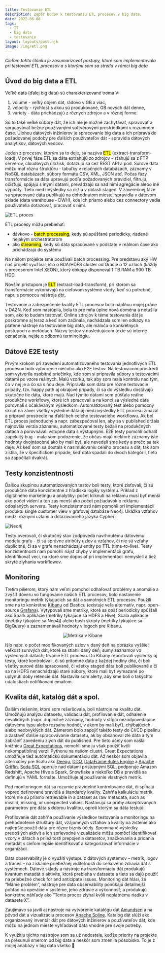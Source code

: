```yaml
---
title: Testovanie ETL
description: Zopár bodov k testovaniu ETL procesov v big data.
date: 2022-06-08
tags:
  - IT
  - big data
  - testovanie
layout: layouts/post.njk
image: /img/etl.png
---
```


*Cieľom tohto článku je zosumarizovať postupy, ktoré som implementovala pri testovaní ETL procesov a s ktorými som sa stretla v rámci big data*

## Úvod do big data a ETL
Veľké dáta (ďalej big data) sú charakterizované troma V:
1. volume - veľký objem dát, rádovo v GB a viac,
2. velocity - rýchlosť s akou sú produkované, GB nových dát denne,
3. variety - dáta prichádzajú z rôznych zdrojov a v rôznej forme.

Sú to také veľké súbory dát, že ich nie je možné zachytávať, spravovať a spracovávať bežne používanými softvérovými prostriedkami v rozumnom čase.
Úlohou dátových inžinierov je spracovanie big data a ich príprava do požadovanej podoby pre ďalších používateľov dát - spravidla dátových analytikov, dátových vedcov.

Jeden z procesov, ktorým sa to deje, sa nazýva <mark>ETL</mark> (extract-transform-load).
V prvej fáze ETL sa dáta extrahujú zo zdrojov - sťahujú sa z FTP serverov, cloudových úložísk, dotazujú sa cez REST API a pod. Surové dáta môžu mať rôznu štruktúru - tabuľky v relačných databázach, záznamy v NoSQL databázach, súbory formátu CSV, XML, JSON atď.
Počas fázy transformácie sa dáta upravujú podľa požadovaných pravidiel, filtrujú, očisťujú, spájajú s inými dátami, prevádzajú sa nad nimi agregácie alebo iné výpočty. Tieto medzivýsledky sa držia v oblasti staged.
V záverečnej fáze sa spracované dáta publikujú na dohodnutom mieste, spravidla v dátovom sklade (data warehouse - DWH), kde ich priamo alebo cez connectory vedia používatelia dotazovať, pracovať s nimi.

![ETL proces](/img/etl.png)

ETL procesy môžu prebiehať:
 - dávkovo - <mark>batch processing</mark>, kedy sú spúšťané periodicky, riadené nejakým orchestrátorom
 - ako <mark>streaming</mark>, kedy sú dáta spracúvané v podstate v reálnom čase ako prichádzajú do systému

Na našom projekte sme používali batch processing. Pre predstavu aký HW náš projekt využíval, išlo o BDA/HDFS cluster od Oracle o 12 uzloch (každý s procesorom Intel XEON), ktorý dokopy disponoval 1 TB RAM a 900 TB HDD.

Novším prístupom je <mark>ELT</mark> (extract-load-transform), pri ktorom sa transformácie vykonávajú na cieľovom systéme vtedy, keď sú potrebné, napr. s pomocou nástroja [dbt](https://www.getdbt.com).

Testovanie a zabezpečenie kvality ETL procesov bolo náplňou mojej práce v DAZN. Keď som nastúpila, bola to pre mňa úplne nová doména a netušila som, ako to budem testovať. Online zdrojov k téme testovania dát je poskromne aj teraz a keď som začínala, nachádzala som len odkazy na platené nástroje na testovanie big data, ale máločo o konkrétnych postupoch a metódach. Názvy testov v nasledujúcom texte sú interné označenia, nejde o odbornú terminológiu.

## Dátové E2E testy
Prvým krokom pri zavedení automatizovaného testovania jednotlivých ETL procesov bolo vytvorenie niečoho ako E2E testov. Na testovacom prostredí som vytvorila osobitné priečinky, kde som si pripravila súbory s testovacími dátami po vzore reálnych. Malú vzorku, tak aby som mala kontrolu nad tým, čo v nej je a čo sa s ňou deje. Pripravila som dáta pre rôzne testovacie prípady, tzv. happy path aj okrajové prípady, či sa do výsledku dostávajú skutočne tie dáta, ktoré majú.
Nad týmito dátami som púšťala reálne produkčné workflowy, ktoré ich spracovali a na konci sa výsledné dáta porovnali s očakávaným výsledkom. Automatizovaný test alebo pomocný skript na záver všetky výsledné dáta aj medzivýsledky ETL procesu zmazal a pripravil prostredie na ďalší beh celého testovacieho workflowu.
Ak bol ETL proces jednoduchý a napr. zabezpečoval len, aby sa v published držala najnovšia verzia záznamu, automatizované testy bežali na produkčných dátach a porovnávali vstupné dáta s výstupnými.
E2E testy pomohli odhaliť zapeklitý bug - mala som podozrenie, že občas majú niektoré záznamy isté hodnoty dvojnásobné ako by mali byť, ale nevedeli sme kedy a prečo sa tak deje. Až keď som sa dostala k nasimulovaniu celého procesu a dát, tak som zistila, že v špecifickom prípade, keď dáta spadali do dvoch kategórií, tieto sa započítali dvakrát.

## Testy konzistentnosti
Ďalšou skupinou automatizovaných testov boli testy, ktoré zisťovali, či sú produkčné dáta konzistentné z hľadiska logiky systému. Príklad z digitálneho marketingu a analytiky: počet kliknutí na reklamu musí byť menší ako počet videní a ten zas menší ako počet požiadavok o reklamu odoslaných serveru.
Testy konzistentnosti nám pomohli pri implementácii produktu single customer view v grafovej databáze Neo4j. Ukážka vzťahov medzi rôznymi uzlami a dotazovacieho jazyka Cypher:

![Neo4j](/img/cypher.png)

Testy overovali, či skutočný stav zodpovedá navrhnutému dátovému modelu grafu - či sú správne atribúty uzlov a vzťahov, či nie sú vzťahy duplicitné, či sa v grafe nenachádzajú entity po TTL (time-to-live). Testy konzistentnosti nám pomohli nájsť chyby v implementácii grafu, identifikovať veci, na ktoré sme doposiaľ pri implementácii nemysleli a tiež skryté zlyhania workflowov.

## Monitoring
Tretím pilierom, ktorý nám veľmi pomohol odhaľovať problémy a anomálie a zvýšiť dôveru vo fungovanie našich ETL procesov, bolo nastavenie monitoringu metrík týkajúcich sa dát a samotných ETL procesov. Použili sme na to konkrétne [Kibanu](https://www.elastic.co/kibana) od Elasticu (existuje veľa alternatív, napr. open-source [Grafana](https://grafana.com)). Vytypovali sme metriky, ktoré sa opäť periodicky spúšťali ako Spark aplikácie (metriky týkajúce sa HDFS a Hive), Scala aplikácie (metriky týkajúce sa Neo4j) alebo bash skripty (metriky týkajúce sa BigQuery) a zaznamenávali hodnoty v logoch pre Kibanu.

<p align="center">
    <img src="/img/metric.png" alt="Metrika v Kibane"/>
</p>
<!---
![Metrika v Kibane](/img/metric.png)
-->

Išlo napr. o počet modifikovaných uzlov v daný deň na obrázku vyššie; veľkosť surových dát, ktoré sa stiahli daný deň; sumy záznamov vo výsledných dátach; trvanie ETL procesu.
Do Kibany reportovali výsledky aj testy, ktoré kontrolovali, či sú prítomné dáta z každej hodiny dňa, či boli všetky surové dáta spracované, či všetky staged dáta boli publikované a či sa na HDFS nenachádzajú staré súbory, ktoré mali byť vymazané po uplynutí doby retencie dát. Nastavila som alerty, aby sme boli o takýchto udalostiach notifikovaní emailom.

## Kvalita dát, katalóg dát a spol.
Ďalším riešením, ktoré som rešeršovala, boli nástroje na kvalitu dát. Umožňujú analýzu datasetu, validáciu dát, profilovanie dát, odhalenie nevalidných (napr. duplicitné záznamy, hodnoty v stĺpci nezodpovedajúce dátovému typu alebo rozsahu hodnôt, v akom by mali byť), chýbajúcich alebo neobvyklých dát. Zámerom bolo zapojiť takéto testy do CI/CD pipelinu a zastaviť ďalšie spracovávanie datasetu, ak by obsahoval zlé dáta a tým zabrániť zavedeniu zlých dát do published.
Pre tieto účely som našla knižnicu [Great Expectations](https://greatexpectations.io), nemohli sme ju však použiť kvôli nekompatibilnej verzii Pythonu na našom clustri. Great Expectations umožňuje tiež automatickú dokumentáciu dát. Až neskôr som objavila alternatívy pre Scalu ako [Deequ](https://github.com/awslabs/deequ), [DDQ](https://github.com/FRosner/drunken-data-quality), [DataFrame Rules Engine](https://github.com/databrickslabs/dataframe-rules-engine) a [Apache Griffin](https://griffin.apache.org). [Soda SQL](https://github.com/sodadata/soda-sql) operuje nad dátami prístupnými SQL, podporuje Amazon Redshift, Apache Hive a Spark, Snowflake a niekoľko DB a pravidlá sa definujú v YAML formáte. Umožňuje aj používanie vlastných metrík.

Pod monitoringom dát sa rozumie pravidelné kontrolovanie dát, či spĺňajú vopred definované pravidlá a štandardy kvality. Zahŕňa kalkuláciu metrík, ktoré nie sú priamo retrievable in a dataset as raw metadata, such as invalid, missing, or unexpected values. Nastavujú sa prahy akceptovaných parametrov pre dáta s dobrou kvalitou, oproti ktorým sa dáta testujú.

Profilovanie dát zahŕňa používanie výsledkov testovania a monitoringu na prehodnotenie štruktúry dát, vzájomných vzťahov a kvality na zistenie ako najlepšie použiť dáta pre rôzne biznis účely. Spomínané výsledky predošlých aktivít a ich sprievodné vizualizácie môžu pomôcť identifikovať vzory v dátach a príležitosti prepojenia datasetov, značkovania a pridania metadát s cieľom lepšie identifikovať a kategorizovať informácie v organizácii.

Data observability je o využití výstupu z dátových systémov – metrík, logov a traces – na získanie priebežnej viditeľnosti do celkového zdravia dát s systémoch. Dátové sklady a nástroje na transformáciu dát produkujú kvantum metadát o aktivite, ktorá prebieha v datasete a tieto sa dajú použiť na priebežné check for and anticipate issues. Monitoring dát hlási, že “Máme problém”, nástroje pre data observability ponúkajú detailnejší pohľad na operácie v systéme, jeho zdravie a výkonnosť; a produkujú konkrétne náhľady ako “Tento proces zlyhal kvôli neplatnému riadku v datasete X”.

Zaujímavo sa javili aj nástroje na vytvorenie katalógu dát [Amundsen](https://www.amundsen.io) a na pôvod dát a vizualizáciu procesov [Apache Spline](https://absaoss.github.io/spline). Katalóg dát slúži ako organizovaný inventár dát pre dátových inžinierov a používateľov dát, kde môžu na jednom mieste vyhľadávať dáta vhodné pre svoje potreby.

K využitiu týchto nástrojov som sa už nedostala, keďže priority na projekte sa presunuli smerom od big data a neskôr som zmenila pôsobisko. To je z mojej anabázy v big data všetko 🙂
